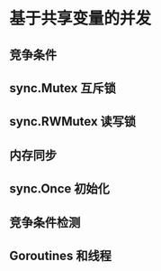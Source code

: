 # 基于共享变量的并发

## 竞争条件

## sync.Mutex 互斥锁

## sync.RWMutex 读写锁

## 内存同步

## sync.Once 初始化

## 竞争条件检测

## Goroutines 和线程